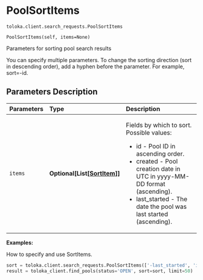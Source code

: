 # PoolSortItems
`toloka.client.search_requests.PoolSortItems`

```
PoolSortItems(self, items=None)
```

Parameters for sorting pool search results


You can specify multiple parameters.
To change the sorting direction (sort in descending order), add a hyphen before the parameter. For example, sort=-id.

## Parameters Description

| Parameters | Type | Description |
| :----------| :----| :-----------|
`items`|**Optional\[List\[[SortItem](toloka.client.search_requests.PoolSortItems.SortItem.md)\]\]**|<p>Fields by which to sort. Possible values:<ul><li>id - Pool ID in ascending order.</li><li>created - Pool creation date in UTC in yyyy-MM-DD format (ascending).</li><li>last_started - The date the pool was last started (ascending).</li></ul></p>

**Examples:**

How to specify and use SortItems.

```python
sort = toloka.client.search_requests.PoolSortItems(['-last_started', 'id'])
result = toloka_client.find_pools(status='OPEN', sort=sort, limit=50)
```
